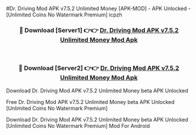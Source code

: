 #Dr. Driving Mod APK v7.5.2 Unlimited Money [APK-MOD] - APK Unlocked - [Unlimited Coins No Watermark Premium] icpzh



<div align="center">

<h3>🔴 Download [Server1] 👉👉 <a href="https://momento.my/?title=Dr._Driving_Mod_APK_v7.5.2_Unlimited_Money">Dr. Driving Mod APK v7.5.2 Unlimited Money Mod Apk</a></h3><br>

<h3>🔴 Download [Server2] 👉👉 <a href="https://momento.my/?title=Dr._Driving_Mod_APK_v7.5.2_Unlimited_Money">Dr. Driving Mod APK v7.5.2 Unlimited Money Mod Apk</a></h3>
</div>



Download Dr. Driving Mod APK v7.5.2 Unlimited Money beta APK Unlocked

Free Dr. Driving Mod APK v7.5.2 Unlimited Money beta APK Unlocked [Unlimited Coins No Watermark Premium]

Download Dr. Driving Mod APK v7.5.2 Unlimited Money beta APK Unlocked [Unlimited Coins No Watermark Premium] Mod For Android
